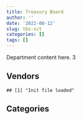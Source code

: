 ```yaml
---
title: Treasury Board
author: ''
date: '2022-08-12'
slug: tbs-sct
categories: []
tags: []
---
```


<script src="/rmarkdown-libs/htmlwidgets/htmlwidgets.js"></script>
<link href="/rmarkdown-libs/datatables-css/datatables-crosstalk.css" rel="stylesheet" />
<script src="/rmarkdown-libs/datatables-binding/datatables.js"></script>
<script src="/rmarkdown-libs/jquery/jquery-3.6.0.min.js"></script>
<link href="/rmarkdown-libs/dt-core/css/jquery.dataTables.min.css" rel="stylesheet" />
<link href="/rmarkdown-libs/dt-core/css/jquery.dataTables.extra.css" rel="stylesheet" />
<script src="/rmarkdown-libs/dt-core/js/jquery.dataTables.min.js"></script>
<link href="/rmarkdown-libs/crosstalk/css/crosstalk.min.css" rel="stylesheet" />
<script src="/rmarkdown-libs/crosstalk/js/crosstalk.min.js"></script>
<script src="/rmarkdown-libs/htmlwidgets/htmlwidgets.js"></script>
<link href="/rmarkdown-libs/datatables-css/datatables-crosstalk.css" rel="stylesheet" />
<script src="/rmarkdown-libs/datatables-binding/datatables.js"></script>
<script src="/rmarkdown-libs/jquery/jquery-3.6.0.min.js"></script>
<link href="/rmarkdown-libs/dt-core/css/jquery.dataTables.min.css" rel="stylesheet" />
<link href="/rmarkdown-libs/dt-core/css/jquery.dataTables.extra.css" rel="stylesheet" />
<script src="/rmarkdown-libs/dt-core/js/jquery.dataTables.min.js"></script>
<link href="/rmarkdown-libs/crosstalk/css/crosstalk.min.css" rel="stylesheet" />
<script src="/rmarkdown-libs/crosstalk/js/crosstalk.min.js"></script>

Department content here. 3

## Vendors

    ## [1] "Init file loaded"

<div id="htmlwidget-1" style="width:100%;height:auto;" class="datatables html-widget"></div>
<script type="application/json" data-for="htmlwidget-1">{"x":{"filter":"none","vertical":false,"data":[["<a href=\"/vendors/4plan_consulting/\">4PLAN CONSULTING<\/a>","<a href=\"/vendors/a_hundred_answers/\">A HUNDRED ANSWERS<\/a>","<a href=\"/vendors/abs_americas/\">ABS AMERICAS<\/a>","<a href=\"/vendors/advanced_business_interiors/\">ADVANCED BUSINESS INTERIORS<\/a>","<a href=\"/vendors/advanced_chippewa_technologies/\">ADVANCED CHIPPEWA TECHNOLOGIES<\/a>","<a href=\"/vendors/altis_human_resources/\">ALTIS HUMAN RESOURCES<\/a>","<a href=\"/vendors/amazon/\">AMAZON<\/a>","<a href=\"/vendors/artemp_personnel_services/\">ARTEMP PERSONNEL SERVICES<\/a>","<a href=\"/vendors/avi_spl_canada/\">AVI SPL CANADA<\/a>","<a href=\"/vendors/bdo_canada/\">BDO CANADA<\/a>","<a href=\"/vendors/cache_computer_consulting/\">CACHE COMPUTER CONSULTING<\/a>","<a href=\"/vendors/canada_post/\">CANADA POST<\/a>","<a href=\"/vendors/canadian_corps_of_commissionaires/\">CANADIAN CORPS OF COMMISSIONAIRES<\/a>","<a href=\"/vendors/carahsoft_technology/\">CARAHSOFT TECHNOLOGY<\/a>","<a href=\"/vendors/carleton_university/\">CARLETON UNIVERSITY<\/a>","<a href=\"/vendors/cbci_telecom/\">CBCI TELECOM<\/a>","<a href=\"/vendors/cdw_canada/\">CDW CANADA<\/a>","<a href=\"/vendors/cgi/\">CGI<\/a>","<a href=\"/vendors/cision_canada/\">CISION CANADA<\/a>","<a href=\"/vendors/cistel_technology/\">CISTEL TECHNOLOGY<\/a>","<a href=\"/vendors/closereach/\">CLOSEREACH<\/a>","<a href=\"/vendors/colliers_project_leaders/\">COLLIERS PROJECT LEADERS<\/a>","<a href=\"/vendors/conexsys/\">CONEXSYS<\/a>","<a href=\"/vendors/contract_community/\">CONTRACT COMMUNITY<\/a>","<a href=\"/vendors/coradix_technology_consulting/\">CORADIX TECHNOLOGY CONSULTING<\/a>","<a href=\"/vendors/csdc_systems/\">CSDC SYSTEMS<\/a>","<a href=\"/vendors/dalhousie_university/\">DALHOUSIE UNIVERSITY<\/a>","<a href=\"/vendors/delco_automation/\">DELCO AUTOMATION<\/a>","<a href=\"/vendors/dell_computer/\">DELL COMPUTER<\/a>","<a href=\"/vendors/deloitte_and_touche/\">DELOITTE AND TOUCHE<\/a>","<a href=\"/vendors/dls_technology/\">DLS TECHNOLOGY<\/a>","<a href=\"/vendors/donna_cona/\">DONNA CONA<\/a>","<a href=\"/vendors/dwp_solutions/\">DWP SOLUTIONS<\/a>","<a href=\"/vendors/dynamic_personnel_consultants/\">DYNAMIC PERSONNEL CONSULTANTS<\/a>","<a href=\"/vendors/eclipsys_solutions/\">ECLIPSYS SOLUTIONS<\/a>","<a href=\"/vendors/ecole_de_langues_abce/\">ECOLE DE LANGUES ABCE<\/a>","<a href=\"/vendors/ecole_de_langues_la_cite/\">ECOLE DE LANGUES LA CITE<\/a>","<a href=\"/vendors/ekos_research_associates/\">EKOS RESEARCH ASSOCIATES<\/a>","<a href=\"/vendors/environics_research_group/\">ENVIRONICS RESEARCH GROUP<\/a>","<a href=\"/vendors/ernst_young/\">ERNST YOUNG<\/a>","<a href=\"/vendors/excel_human_resources/\">EXCEL HUMAN RESOURCES<\/a>","<a href=\"/vendors/fast_track_staffing/\">FAST TRACK STAFFING<\/a>","<a href=\"/vendors/ford_motor_company/\">FORD MOTOR COMPANY<\/a>","<a href=\"/vendors/forrester_research/\">FORRESTER RESEARCH<\/a>","<a href=\"/vendors/gartner/\">GARTNER<\/a>","<a href=\"/vendors/gc_strategies/\">GC STRATEGIES<\/a>","<a href=\"/vendors/genesis_integration/\">GENESIS INTEGRATION<\/a>","<a href=\"/vendors/gilmore_reproductions/\">GILMORE REPRODUCTIONS<\/a>","<a href=\"/vendors/global_knowledge/\">GLOBAL KNOWLEDGE<\/a>","<a href=\"/vendors/global_upholstery/\">GLOBAL UPHOLSTERY<\/a>","<a href=\"/vendors/goss_gilroy/\">GOSS GILROY<\/a>","<a href=\"/vendors/graybridge_international_consulting/\">GRAYBRIDGE INTERNATIONAL CONSULTING<\/a>","<a href=\"/vendors/i4c_information_technology/\">I4C INFORMATION TECHNOLOGY<\/a>","<a href=\"/vendors/ibiska_telecom/\">IBISKA TELECOM<\/a>","<a href=\"/vendors/ibm_canada/\">IBM CANADA<\/a>","<a href=\"/vendors/iceberg_networks/\">ICEBERG NETWORKS<\/a>","<a href=\"/vendors/imp_group/\">IMP GROUP<\/a>","<a href=\"/vendors/info_tech_research_group/\">INFO TECH RESEARCH GROUP<\/a>","<a href=\"/vendors/insa/\">INSA<\/a>","<a href=\"/vendors/itex/\">ITEX<\/a>","<a href=\"/vendors/jumping_elephants/\">JUMPING ELEPHANTS<\/a>","<a href=\"/vendors/konica_minolta_business_solutions/\">KONICA MINOLTA BUSINESS SOLUTIONS<\/a>","<a href=\"/vendors/kpmg/\">KPMG<\/a>","<a href=\"/vendors/lansdowne_technologies/\">LANSDOWNE TECHNOLOGIES<\/a>","<a href=\"/vendors/les_traductions_tessier/\">LES TRADUCTIONS TESSIER<\/a>","<a href=\"/vendors/leverage_technology_resources/\">LEVERAGE TECHNOLOGY RESOURCES<\/a>","<a href=\"/vendors/lumina_it/\">LUMINA IT<\/a>","<a href=\"/vendors/maplesoft_consulting/\">MAPLESOFT CONSULTING<\/a>","<a href=\"/vendors/maxsys_staffing_and_consulting/\">MAXSYS STAFFING AND CONSULTING<\/a>","<a href=\"/vendors/mccarthy_tetrault/\">MCCARTHY TETRAULT<\/a>","<a href=\"/vendors/mdos_consulting/\">MDOS CONSULTING<\/a>","<a href=\"/vendors/media_q/\">MEDIA Q<\/a>","<a href=\"/vendors/microsoft_canada/\">MICROSOFT CANADA<\/a>","<a href=\"/vendors/mindwire_systems/\">MINDWIRE SYSTEMS<\/a>","<a href=\"/vendors/mnp/\">MNP<\/a>","<a href=\"/vendors/morneau_shepell/\">MORNEAU SHEPELL<\/a>","<a href=\"/vendors/newfound_recruiting/\">NEWFOUND RECRUITING<\/a>","<a href=\"/vendors/nisha_techonologies/\">NISHA TECHONOLOGIES<\/a>","<a href=\"/vendors/nova_networks/\">NOVA NETWORKS<\/a>","<a href=\"/vendors/onix_networking_canada/\">ONIX NETWORKING CANADA<\/a>","<a href=\"/vendors/onx_enterprise_solutions/\">ONX ENTERPRISE SOLUTIONS<\/a>","<a href=\"/vendors/opentext/\">OPENTEXT<\/a>","<a href=\"/vendors/oproma/\">OPROMA<\/a>","<a href=\"/vendors/optiv_canada_federal/\">OPTIV CANADA FEDERAL<\/a>","<a href=\"/vendors/oracle_canada/\">ORACLE CANADA<\/a>","<a href=\"/vendors/orangutech/\">ORANGUTECH<\/a>","<a href=\"/vendors/pitney_bowes/\">PITNEY BOWES<\/a>","<a href=\"/vendors/pleiad_canada/\">PLEIAD CANADA<\/a>","<a href=\"/vendors/pricewaterhouse_coopers/\">PRICEWATERHOUSE COOPERS<\/a>","<a href=\"/vendors/printers_plus/\">PRINTERS PLUS<\/a>","<a href=\"/vendors/procom_consultants/\">PROCOM CONSULTANTS<\/a>","<a href=\"/vendors/prologic_systems/\">PROLOGIC SYSTEMS<\/a>","<a href=\"/vendors/promaxis/\">PROMAXIS<\/a>","<a href=\"/vendors/prosci_canada/\">PROSCI CANADA<\/a>","<a href=\"/vendors/protak_consulting_group/\">PROTAK CONSULTING GROUP<\/a>","<a href=\"/vendors/qmr/\">QMR<\/a>","<a href=\"/vendors/queen_s_university/\">QUEEN S UNIVERSITY<\/a>","<a href=\"/vendors/quintet_consulting/\">QUINTET CONSULTING<\/a>","<a href=\"/vendors/randstad/\">RANDSTAD<\/a>","<a href=\"/vendors/rogers/\">ROGERS<\/a>","<a href=\"/vendors/sap/\">SAP<\/a>","<a href=\"/vendors/sas_institute/\">SAS INSTITUTE<\/a>","<a href=\"/vendors/shi_canada/\">SHI CANADA<\/a>","<a href=\"/vendors/si_systems/\">SI SYSTEMS<\/a>","<a href=\"/vendors/sierra_systems_group/\">SIERRA SYSTEMS GROUP<\/a>","<a href=\"/vendors/softchoice/\">SOFTCHOICE<\/a>","<a href=\"/vendors/solotech/\">SOLOTECH<\/a>","<a href=\"/vendors/stantec/\">STANTEC<\/a>","<a href=\"/vendors/sun_life_assurance_company/\">SUN LIFE ASSURANCE COMPANY<\/a>","<a href=\"/vendors/systematix_solutions/\">SYSTEMATIX SOLUTIONS<\/a>","<a href=\"/vendors/systemscope/\">SYSTEMSCOPE<\/a>","<a href=\"/vendors/tag_hr/\">TAG HR<\/a>","<a href=\"/vendors/teknion/\">TEKNION<\/a>","<a href=\"/vendors/teksystems_canada/\">TEKSYSTEMS CANADA<\/a>","<a href=\"/vendors/telus_canada/\">TELUS CANADA<\/a>","<a href=\"/vendors/teramach_technologies/\">TERAMACH TECHNOLOGIES<\/a>","<a href=\"/vendors/tes_contract_services/\">TES CONTRACT SERVICES<\/a>","<a href=\"/vendors/the_aim_group/\">THE AIM GROUP<\/a>","<a href=\"/vendors/the_halifax_group/\">THE HALIFAX GROUP<\/a>","<a href=\"/vendors/the_masha_krupp_translation_group/\">THE MASHA KRUPP TRANSLATION GROUP<\/a>","<a href=\"/vendors/the_right_door_consulting/\">THE RIGHT DOOR CONSULTING<\/a>","<a href=\"/vendors/thomas_schmidt/\">THOMAS SCHMIDT<\/a>","<a href=\"/vendors/thomson_reuters/\">THOMSON REUTERS<\/a>","<a href=\"/vendors/tiree/\">TIREE<\/a>","<a href=\"/vendors/totem_offisource/\">TOTEM OFFISOURCE<\/a>","<a href=\"/vendors/tpg_technology_consultants/\">TPG TECHNOLOGY CONSULTANTS<\/a>","<a href=\"/vendors/turtle_island_staffing/\">TURTLE ISLAND STAFFING<\/a>","<a href=\"/vendors/university_of_ottawa/\">UNIVERSITY OF OTTAWA<\/a>","<a href=\"/vendors/university_of_toronto/\">UNIVERSITY OF TORONTO<\/a>","<a href=\"/vendors/university_of_waterloo/\">UNIVERSITY OF WATERLOO<\/a>","<a href=\"/vendors/veritaaq_technology_house/\">VERITAAQ TECHNOLOGY HOUSE<\/a>","<a href=\"/vendors/westbury_national_show_systems/\">WESTBURY NATIONAL SHOW SYSTEMS<\/a>","<a href=\"/vendors/wolters_kluwer/\">WOLTERS KLUWER<\/a>","<a href=\"/vendors/xerox/\">XEROX<\/a>","<a href=\"/vendors/zernam_enterprise/\">ZERNAM ENTERPRISE<\/a>"],["$   352,692.21","$    15,939.13",null,"$    14,758.93","$   241,084.86","$   706,018.54",null,"$   461,650.77","$ 1,381,904.69","$   156,050.99","$ 2,216,468.69","$    11,003.04","$   214,096.98",null,null,"$    59,448.70","$    64,630.35","$   650,623.89",null,null,"$    52,836.70",null,"$    78,494.89",null,"$    23,306.25","$    46,843.22",null,null,"$     3,914.14","$   529,740.01",null,"$   380,002.78","$    20,754.68","$     3,909.10","$   216,649.50","$    43,873.24","$   286,397.89","$   160,425.51",null,"$   905,624.79","$ 2,034,967.20","$    21,853.10",null,"$    23,500.00","$ 2,323,498.12","$ 2,238,681.06",null,null,null,null,"$   393,743.26","$   101,245.23","$ 1,347,344.25","$   599,300.79","$ 8,139,576.82","$    30,138.49",null,"$    57,472.54",null,null,"$    21,667.75","$   417,925.53","$    86,151.44","$    18,136.50","$   503,928.02","$   133,385.86","$   337,699.48","$    44,619.34","$   284,864.01",null,"$    90,312.67","$    28,250.00","$   120,862.34","$    24,999.79",null,"$     3,216.10",null,null,"$    48,360.63","$   901,471.91",null,null,"$   318,219.49",null,null,"$    10,712.14","$     8,500.00","$ 1,275,309.85","$   435,630.28",null,"$   283,279.24",null,"$    26,265.67",null,null,"$   237,542.53",null,null,"$    11,316.78","$    30,420.83","$ 1,141,745.37","$   212,570.92",null,"$   666,666.67","$    94,086.93","$    70,790.30","$    85,945.87",null,"$41,432,923.03","$11,847,710.76","$    61,999.56","$    27,806.52","$    42,977.86","$   323,581.81","$    64,628.99","$    59,068.95","$   508,376.81","$   885,452.13","$   158,026.82","$ 1,362,079.17","$    62,574.58","$    61,947.23",null,"$   605,020.17",null,null,null,"$   252,961.80",null,null,"$   682,521.00",null,null,"$     3,038.58",null],["$   134,277.44","$       875.27",null,null,"$   191,458.67","$   702,033.60",null,"$   162,523.32","$   454,015.37",null,"$ 4,853,119.27",null,"$   655,827.59",null,null,"$    67,992.94","$   141,795.16","$    32,085.56","$     1,758.33",null,"$   733,572.30",null,"$   107,511.24","$   118,226.25","$    10,311.25","$    46,843.22","$   102,900.00",null,"$    46,085.86","$   768,440.59","$    42,709.88",null,null,null,"$   248,509.73","$    82,545.01","$ 1,170,429.90",null,null,"$ 1,578,979.82","$   410,915.89","$    65,356.57",null,null,"$ 2,142,610.47","$ 2,275,318.58","$    78,390.37",null,"$    27,120.00",null,"$   418,716.26","$   281,276.49","$ 1,347,344.25","$   714,420.33","$ 6,425,282.22","$   156,311.51","$     9,315.68","$   171,432.30","$    88,724.55","$   115,043.77",null,"$   401,346.52","$   421,651.59",null,"$   503,928.02","$   133,385.86","$   337,699.48",null,"$   479,057.59",null,"$   154,761.14","$    27,894.27","$ 1,588,081.47",null,null,"$     2,243.40",null,"$   951,769.62","$    16,907.04","$   901,471.91","$    33,900.00","$    24,998.99",null,null,"$ 1,973,081.70","$    61,552.62","$     1,420.55","$ 1,053,663.46","$   427,948.74","$    78,783.50","$   348,472.52","$    27,097.72",null,"$   299,167.50","$   129,945.32","$   500,945.39",null,null,"$   692,655.80","$    51,019.54","$ 1,087,583.48","$    16,415.25",null,"$ 1,991,292.66","$   161,228.77","$    49,883.50",null,"$     2,071.67","$41,432,923.03","$19,047,425.26","$    70,564.50","$    39,184.18","$    46,817.51","$    24,577.50","$     5,660.25","$    54,257.97","$   783,081.15","$   984,580.77","$   158,026.82","$ 1,362,079.17",null,"$   149,740.00",null,"$   639,993.11","$    10,576.80",null,"$    83,051.52","$    15,566.25","$    21,598.60",null,null,"$    48,535.81","$     3,305.01",null,null],["$   134,645.33",null,null,null,"$    52,632.46","$ 2,027,676.87",null,null,"$   154,633.83","$   215,411.90","$ 5,491,184.49","$       446.74","$   633,831.94","$     3,706.34","$    22,261.00","$   153,131.35","$    25,956.10",null,"$    10,163.17","$   383,952.55","$   241,802.53","$   192,100.00","$    57,827.78","$    99,499.89",null,"$    11,807.06",null,"$    97,559.73",null,"$ 1,917,992.61","$    29,506.43",null,null,null,null,"$    82,771.16","$ 1,537,744.25",null,"$    81,643.54","$ 1,161,937.17","$    35,683.80","$    36,871.85","$     9,785.02","$     2,159.34","$ 1,935,040.51","$ 2,789,043.33",null,"$    21,637.24",null,"$    24,998.71","$   442,505.44","$   230,444.12","$   162,419.58","$   698,301.12","$ 1,787,838.98","$    17,174.37","$    27,719.84","$    78,708.82",null,null,"$    77,306.12","$   384,556.61","$    39,900.00",null,"$    38,657.49","$   298,542.97","$   338,624.69","$   105,903.60","$   604,825.74","$   114,727.07","$   194,961.15","$    28,944.84","$ 2,901,068.97",null,"$   144,983.52","$     5,006.61",null,"$ 1,798,404.11","$    62,290.08","$   903,941.70",null,null,"$    79,715.85",null,null,"$ 1,215,920.60",null,"$ 1,261,753.47","$   420,219.79","$   110,410.83","$   159,071.60","$     5,844.61",null,"$   284,839.10","$   128,824.68","$   875,251.64",null,"$    78,360.93","$   824,823.91","$    46,686.37","$ 4,109,351.50","$   127,612.53","$    77,600.26","$ 3,449,651.00","$   161,670.50","$   142,016.74",null,"$    22,788.33","$41,546,437.88","$14,398,340.28","$   183,622.82","$   117,131.14","$    59,348.93","$ 1,475,894.78",null,"$   122,493.01","$ 1,681,301.26","$   914,052.23","$    40,697.32","$ 1,365,810.90","$   258,991.90","$   150,150.25","$    20,195.70",null,null,"$   818,057.46","$    18,790.44","$    24,096.75",null,null,null,"$    20,719.34","$    24,944.99",null,"$    23,479.14"],["$    55,918.28",null,"$    31,176.25",null,"$    29,452.08","$   925,003.03","$   658,790.00",null,null,null,"$ 4,968,721.91","$    12,547.02","$   699,340.19","$    46,294.45",null,"$    54,236.12","$    26,417.34",null,null,"$   921,991.33","$   438,513.91",null,null,null,null,"$    30,902.04",null,"$    65,717.70",null,"$ 2,312,773.61","$    87,301.31",null,null,null,null,"$    41,385.58","$ 1,254,802.57",null,"$    73,105.10","$   817,066.34","$   963,735.85","$    84,003.62","$    45,366.89","$    64,436.36","$ 1,092,549.56","$ 1,517,169.10",null,"$    11,788.16",null,null,"$   403,605.08","$   151,939.43",null,null,"$ 1,725,012.93","$    40,523.43","$    19,464.48","$    61,477.55","$   182,325.42",null,null,"$   273,072.20","$    27,922.43",null,null,"$   542,562.45","$   653,263.99","$    73,016.08","$   195,174.26","$   450,272.93","$   296,011.14","$    41,970.26","$ 6,680,433.55",null,null,"$     4,992.93","$   473,897.39","$    19,217.06","$    12,546.57","$   755,754.54",null,null,null,"$    23,962.89",null,"$ 1,771,488.97",null,"$ 1,100,710.59","$   595,810.87","$    54,679.18","$   867,617.65",null,null,null,null,"$   549,029.54","$    39,550.00","$    97,551.61","$   800,275.61","$    33,105.34","$ 6,981,465.09",null,null,"$ 5,064,924.60","$   161,228.77","$   135,207.53","$    56,334.13",null,"$41,432,923.03","$16,149,799.83","$    39,550.00","$   354,684.49","$         0.00","$ 2,185,472.01",null,"$    72,764.79","$ 1,949,625.88","$ 1,102,103.00",null,"$ 1,362,079.17","$   615,882.71","$   149,740.00",null,"$    39,995.22",null,"$   998,632.01","$    33,857.96",null,null,"$    39,954.54",null,null,"$    32,797.31",null,null]],"container":"<table class=\"display\">\n  <thead>\n    <tr>\n      <th>Vendor<\/th>\n      <th>2017-2018<\/th>\n      <th>2018-2019<\/th>\n      <th>2019-2020<\/th>\n      <th>2020-2021<\/th>\n    <\/tr>\n  <\/thead>\n<\/table>","options":{"order":[[4,"desc"]],"pageLength":10,"autoWidth":true,"columnDefs":[],"orderClasses":false}},"evals":[],"jsHooks":[]}</script>

## Categories

<div id="htmlwidget-2" style="width:100%;height:auto;" class="datatables html-widget"></div>
<script type="application/json" data-for="htmlwidget-2">{"x":{"filter":"none","vertical":false,"data":[["<a href=\"/categories/1_facilities_and_construction/\">1_facilities_and_construction<\/a>","<a href=\"/categories/10_office_management/\">10_office_management<\/a>","<a href=\"/categories/2_professional_services/\">2_professional_services<\/a>","<a href=\"/categories/3_information_technology/\">3_information_technology<\/a>","<a href=\"/categories/4_medical/\">4_medical<\/a>","<a href=\"/categories/5_transportation_and_logistics/\">5_transportation_and_logistics<\/a>","<a href=\"/categories/6_industrial_products_and_services/\">6_industrial_products_and_services<\/a>","<a href=\"/categories/7_travel/\">7_travel<\/a>","<a href=\"/categories/8_security_and_protection/\">8_security_and_protection<\/a>","<a href=\"/categories/9_human_capital/\">9_human_capital<\/a>"],["$    19,091.02","$   980,569.57","$72,842,331.92","$30,951,964.30","$    38,411.76",null,"$    29,525.77","$    13,736.27","$   214,096.98","$   698,843.62"],["$   179,789.04","$   860,465.62","$79,638,534.28","$36,312,131.99",null,null,null,"$    21,005.76","$   621,927.59","$ 2,076,956.34"],["$   178,430.03","$ 1,538,999.50","$72,942,058.82","$41,773,088.72","$    26,642.34","$     9,785.02","$    29,572.60","$    10,531.65","$   707,364.15","$ 2,251,061.47"],["$    26,991.77","$   455,430.52","$70,121,794.14","$53,914,193.51","$    89,414.83","$    45,366.89","$    76,500.85",null,"$   696,703.49","$ 1,784,955.57"]],"container":"<table class=\"display\">\n  <thead>\n    <tr>\n      <th>Category<\/th>\n      <th>2017-2018<\/th>\n      <th>2018-2019<\/th>\n      <th>2019-2020<\/th>\n      <th>2020-2021<\/th>\n    <\/tr>\n  <\/thead>\n<\/table>","options":{"order":[[4,"desc"]],"pageLength":20,"autoWidth":true,"columnDefs":[],"orderClasses":false,"lengthMenu":[10,20,25,50,100]}},"evals":[],"jsHooks":[]}</script>
